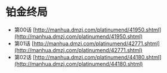 # 铂金终局 #
* 第00话  [http://manhua.dmzj.com/platinumend/41950.shtml](http://manhua.dmzj.com/platinumend/41950.shtml)
* 第01话  [http://manhua.dmzj.com/platinumend/42771.shtml](http://manhua.dmzj.com/platinumend/42771.shtml)
* 第02话  [http://manhua.dmzj.com/platinumend/44180.shtml](http://manhua.dmzj.com/platinumend/44180.shtml)
